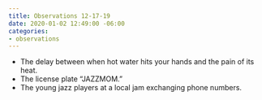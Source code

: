 ```yaml
---
title: Observations 12-17-19
date: 2020-01-02 12:49:00 -06:00
categories:
- observations
---
```


- The delay between when hot water hits your hands and the pain of its heat.
- The license plate “JAZZMOM.”
- The young jazz players at a local jam exchanging phone numbers.